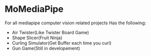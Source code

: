 # MoMediaPipe
For all mediapipe computer vision related projects
Has the following:
- Air Twister(Like Twister Board Game)
- Shape Slicer(Fruit Ninja)
- Curling Simulator(Get Buffer each time you curl)
- Gun Game(Still in developement)
